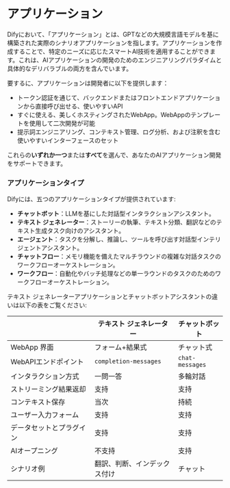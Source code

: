 # アプリケーション

Difyにおいて、「アプリケーション」とは、GPTなどの大規模言語モデルを基に構築された実際のシナリオアプリケーションを指します。アプリケーションを作成することで、特定のニーズに応じたスマートAI技術を適用することができます。これは、AIアプリケーションの開発のためのエンジニアリングパラダイムと具体的なデリバラブルの両方を含んでいます。

要するに、アプリケーションは開発者に以下を提供します：

* トークン認証を通じて、バックエンドまたはフロントエンドアプリケーションから直接呼び出せる、使いやすいAPI
* すぐに使える、美しくホスティングされたWebApp。WebAppのテンプレートを使用して二次開発が可能
* 提示詞エンジニアリング、コンテキスト管理、ログ分析、および注釈を含む使いやすいインターフェースのセット

これらの**いずれか一つ**または**すべて**を選んで、あなたのAIアプリケーション開発をサポートできます。

### アプリケーションタイプ <a href="#application_type" id="application_type"></a>

Difyには、五つのアプリケーションタイプが提供されています:

* **チャットボット**：LLMを基にした対話型インタラクションアシスタント。
* **テキスト ジェネレーター**：ストーリーの執筆、テキスト分類、翻訳などのテキスト生成タスク向けのアシスタント。
* **エージェント**：タスクを分解し、推論し、ツールを呼び出す対話型インテリジェントアシスタント。
* **チャットフロー**：メモリ機能を備えたマルチラウンドの複雑な対話タスクのワークフローオーケストレーション。
* **ワークフロー**：自動化やバッチ処理などの単一ラウンドのタスクのためのワークフローオーケストレーション。

テキスト ジェネレーターアプリケーションとチャットボットアシスタントの違いは以下の表をご覧ください:

<table><thead><tr><th width="180.33333333333331"></th><th>テキスト ジェネレーター</th><th>チャットボット</th></tr></thead><tbody><tr><td>WebApp 界面</td><td>フォーム+結果式</td><td>チャット式</td></tr><tr><td>WebAPIエンドポイント</td><td><code>completion-messages</code></td><td><code>chat-messages</code></td></tr><tr><td>インタラクション方式</td><td>一問一答</td><td>多輪対話</td></tr><tr><td>ストリーミング結果返却</td><td>支持</td><td>支持</td></tr><tr><td>コンテキスト保存</td><td>当次</td><td>持続</td></tr><tr><td>ユーザー入力フォーム</td><td>支持</td><td>支持</td></tr><tr><td>データセットとプラグイン</td><td>支持</td><td>支持</td></tr><tr><td>AIオープニング</td><td>不支持</td><td>支持</td></tr><tr><td>シナリオ例</td><td>翻訳、判断、インデックス付け</td><td>チャット</td></tr></tbody></table>

###